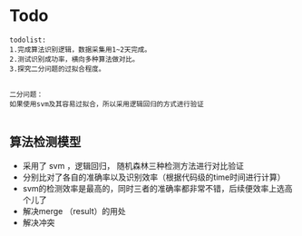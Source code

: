 # Todo


```
todolist:
1.完成算法识别逻辑，数据采集用1~2天完成。
2.测试识别成功率，横向多种算法做对比。
3.探究二分问题的过拟合程度。


二分问题：
如果使用svm及其容易过拟合，所以采用逻辑回归的方式进行验证


```

## 算法检测模型
- 采用了 svm ，逻辑回归， 随机森林三种检测方法进行对比验证
- 分别比对了各自的准确率以及识别效率（根据代码级的time时间进行计算）
- svm的检测效率是最高的，同时三者的准确率都非常不错，后续便效率上选高个儿了
- 解决merge （result）的用处
- 解决冲突





